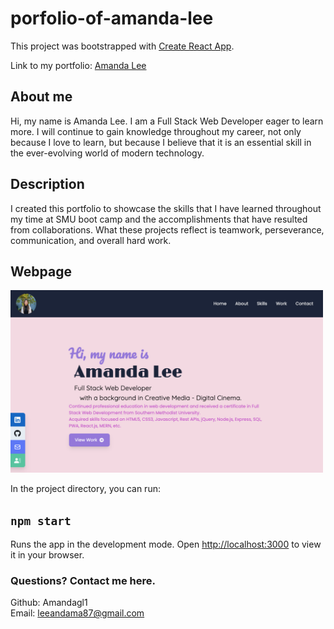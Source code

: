 # porfolio-of-amanda-lee
This project was bootstrapped with [Create React App](https://github.com/facebook/create-react-app).

Link to my portfolio: [Amanda Lee](https://amandagl1.github.io/my-portfolio-2023/)

## About me
Hi, my name is Amanda Lee. I am a Full Stack Web Developer eager to learn more. I will continue to gain knowledge throughout my career, not only because I love to learn, but because I believe that it is an essential skill in the ever-evolving world of modern technology.

## Description
I created this portfolio to showcase the skills that I have learned throughout my time at SMU boot camp and the accomplishments that have resulted from collaborations. What these projects reflect is teamwork, perseverance, communication, and overall hard work. 

## Webpage
<img src="src/assets/my-portfolio-2023.png" width="500px" alt="Webpage screenshot" />


In the project directory, you can run:

## `npm start`

Runs the app in the development mode.
Open [http://localhost:3000](http://localhost:3000) to view it in your browser.

### Questions? Contact me here.
Github: Amandagl1  
Email: leeandama87@gmail.com


